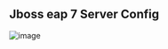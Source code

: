## Jboss eap 7 Server Config

![image](https://user-images.githubusercontent.com/3519706/81142114-5c430e00-8f77-11ea-8142-ca80cd1d1ee7.png)